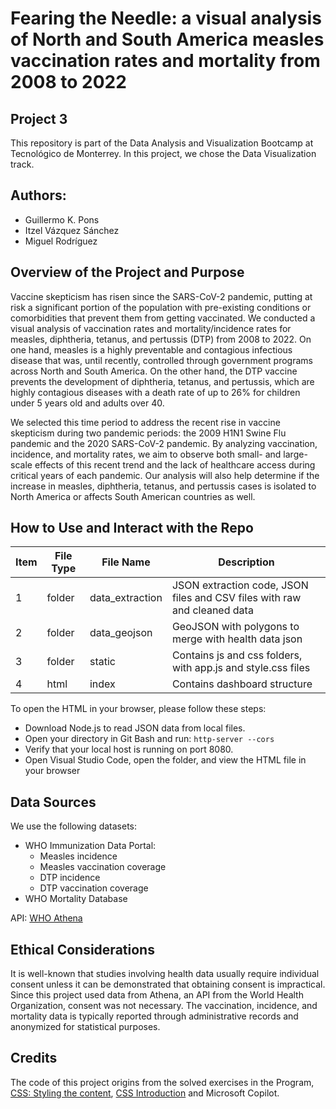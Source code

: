 # Fearing the Needle: a visual analysis of North and South America measles vaccination rates and mortality from 2008 to 2022
## Project 3

This repository is part of the Data Analysis and Visualization Bootcamp at Tecnológico de Monterrey. In this project, we chose the Data Visualization track.

## Authors:

- Guillermo K. Pons
- Itzel Vázquez Sánchez
- Miguel Rodríguez

## Overview of the Project and Purpose

Vaccine skepticism has risen since the SARS-CoV-2 pandemic, putting at risk a significant portion of the population with pre-existing conditions or comorbidities that prevent them from getting vaccinated. We conducted a visual analysis of vaccination rates and mortality/incidence rates for measles, diphtheria, tetanus, and pertussis (DTP) from 2008 to 2022. On one hand, measles is a highly preventable and contagious infectious disease that was, until recently, controlled through government programs across North and South America. On the other hand, the DTP vaccine prevents the development of diphtheria, tetanus, and pertussis, which are highly contagious diseases with a death rate of up to 26% for children under 5 years old and adults over 40.

We selected this time period to address the recent rise in vaccine skepticism during two pandemic periods: the 2009 H1N1 Swine Flu pandemic and the 2020 SARS-CoV-2 pandemic. By analyzing vaccination, incidence, and mortality rates, we aim to observe both small- and large-scale effects of this recent trend and the lack of healthcare access during critical years of each pandemic. Our analysis will also help determine if the increase in measles, diphtheria, tetanus, and pertussis cases is isolated to North America or affects South American countries as well.

## How to Use and Interact with the Repo

| Item  |   File Type |         File Name  |           Description                                                    |
| ----- | ----------  | ------------------ | ------------------------------------------------------------------------ |
|   1   | folder      |  data_extraction   | JSON extraction code, JSON files and CSV files with raw and cleaned data |
|   2   | folder      |   data_geojson     | GeoJSON with polygons to merge with health data json                     |
|   3   |   folder    |   static           | Contains js and css folders, with app.js and style.css files             |
|   4   |   html      |          index     | Contains dashboard structure                                             |

To open the HTML in your browser, please follow these steps:

- Download Node.js to read JSON data from local files.
- Open your directory in Git Bash and run: `http-server --cors`
- Verify that your local host is running on port 8080.
- Open Visual Studio Code, open the folder, and view the HTML file in your browser

## Data Sources

We use the following datasets:

- WHO Immunization Data Portal:
  * Measles incidence
  * Measles vaccination coverage
  * DTP incidence
  * DTP vaccination coverage
- WHO Mortality Database

API: [WHO Athena](https://www.who.int/data/gho/info/athena-api)

## Ethical Considerations

It is well-known that studies involving health data usually require individual consent unless it can be demonstrated that obtaining consent is impractical. Since this project used data from Athena, an API from the World Health Organization, consent was not necessary. The vaccination, incidence, and mortality data is typically reported through administrative records and anonymized for statistical purposes.

## Credits

The code of this project origins from the solved exercises in the Program, [CSS: Styling the content](https://developer.mozilla.org/en-US/docs/Learn_web_development/Getting_started/Your_first_website/Styling_the_content), [CSS Introduction](https://www.w3schools.com/css/css_intro.asp) and Microsoft Copilot.
